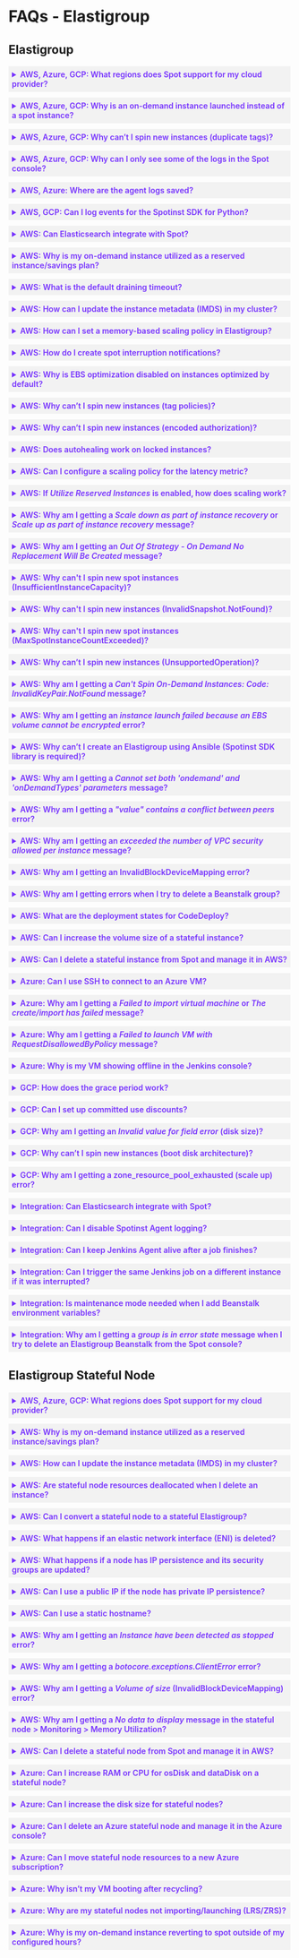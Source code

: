 # FAQs - Elastigroup

<!----------------------------------elastigroup---------------------------------->

## Elastigroup

<details style="background:#f2f2f2; padding:6px; margin:10px 0px 0px 0px">
   <summary markdown="span" style="color:#7632FE; font-weight:600" id="egreg">AWS, Azure, GCP:  What regions does Spot support for my cloud provider?</summary>

 <div style="padding-left:16px">

**AWS Regions**

us-east-1, us-east-2, us-west-1, us-west-2, ca-central-1, sa-east-1, eu-central-1, eu-west-1, eu-west-2, eu-west-3, eu-north-1, ap-south-1, me-south-1, ap-southeast-1, ap-southeast-2, ap-northeast-1, ap-northeast-2, ap-east-1, cn-north-1, cn-northwest-1, ap-northeast-3, af-south-1, eu-south-1, us-gov-east-1, us-gov-west-1, cn-north-1, cn-northwest-1.

**Azure Regions**

australia-central, australia-central-2, australia-east, australia-south-east, brazil-south, canada-central, canada-east, central-india, central-us, east-asia, east-us, east-us-2, france-central, france-south, germany-central, germany-north, germany-north-east, germany-west-central, japan-east, japan-west, korea-central, korea-south, north-central-us, north-europe, norway-east, norway-west, south-africa-north, south-africa-west, south-central-us, south-east-asia, south-india, switzerland-north, switzerland-west, uae-central, uae-north, uk-south, uk-west, west-central-us, west-europe, west-india, us-gov-arizona, us-gov-texas, us-gov-virginia, west-us, west-us-2, west-us-3.

**GCP Regions**

us-east1, us-east1, us-east1, us-east4, us-east4, us-east4, us-central1, us-central1, us-central1, us-central1, us-west1, us-west1, us-west1, europe-west4, europe-west4, europe-west4, europe-west1, europe-west1, europe-west1, europe-west3, europe-west3, europe-west3, europe-west2, europe-west2, europe-west2, asia-east1, asia-east1, asia-east1, asia-southeast1, asia-southeast1, asia-southeast1, asia-northeast1, asia-northeast1, asia-northeast1, asia-south1, asia-south1, asia-south1, australia-southeast1, australia-southeast1, australia-southeast1, southamerica-east1, southamerica-east1, southamerica-east1, asia-east2, asia-east2, asia-east2, asia-northeast2, asia-northeast2, asia-northeast2, europe-north1, europe-north1, europe-north1, europe-west6, europe-west6, europe-west6, northamerica-northeast1, northamerica-northeast1, northamerica-northeast1, us-west2, us-west2, us-west2.

</div>

 </details>


  <details style="background:#f2f2f2; padding:6px; margin:10px 0px 0px 0px">
   <summary markdown="span" style="color:#7632FE; font-weight:600" id="egodlaunched">AWS, Azure, GCP: Why is an on-demand instance launched instead of a spot instance?</summary>

  <div style="padding-left:16px">

An on-demand instance may be launched instead of a spot instance even if a spot instance is available in the markets selected in the Elastigroup.

You can set [Equal AZ Distribution](https://docs.spot.io/elastigroup/features/core-features/equal-az-instance-distribution-orientation?id=equal-az-instance-distribution-orientation) for cluster orientation in Elastigroup. Despite this, Spot may prioritize a certain availability zone to maintain equal distribution. 

An [Elastigroup may have Equal AZ Distribution](https://docs.spot.io/elastigroup/features/core-features/equal-az-instance-distribution-orientation?id=equal-az-instance-distribution-orientation) set for cluster orientation, but the system sometimes prioritizes a certain availability zone to maintain equal distribution. When no spot instances are available, an on-demand instance spins up in the relevant availability zone.

 </div>

 </details>

 <details style="background:#f2f2f2; padding:6px; margin:10px 0px 0px 0px">
   <summary markdown="span" style="color:#7632FE; font-weight:600" id="egduptags">AWS, Azure, GCP: Why can’t I spin new instances (duplicate tags)?</summary>

  <div style="padding-left:16px">

You can get this message when the group or cluster is scaling up instances:

````
Can't Spin Instances: Code: ValidationError, Message: can't spin spot due to duplicate tags error
````

This happens if you have duplicate tags configured:

* The cluster has more than one of the same custom tags.
* You created a custom tag key with spotinst—Spot automatically creates scaling tags that start with spotinst, resulting in multiple identical tags.

 </div>

 </details>

 <details style="background:#f2f2f2; padding:6px; margin:10px 0px 0px 0px">
   <summary markdown="span" style="color:#7632FE; font-weight:600" id="eglogfiles">AWS, Azure, GCP: Why can I only see some of the logs in the Spot console?</summary>

  <div style="padding-left:16px">

The log file shows up to 1,000 items at a time.

In the Spot console, try filtering on a shorter date range, a severity, or a specific resource.

You can also [export the logs to an S3 bucket](elastigroup/tools-integrations/s3logintegration).

 </div>

 </details>

  <details style="background:#f2f2f2; padding:6px; margin:10px 0px 0px 0px">
   <summary markdown="span" style="color:#7632FE; font-weight:600" id="egagentlogs">AWS, Azure: Where are the agent logs saved?</summary>

  <div style="padding-left:16px">

The Spotinst agent logs are saved:

* Linux: /var/log/spotinst/spotinst-agent.log
* Windows: C:\Spotinst

   </div>

 </details>
 
 <details style="background:#f2f2f2; padding:6px; margin:10px 0px 0px 0px">
   <summary markdown="span" style="color:#7632FE; font-weight:600" id="eglogsdkevents">AWS, GCP: Can I log events for the Spotinst SDK for Python?</summary>

  <div style="padding-left:16px">

You can get a detailed response for the [Python SDK](tools-and-provisioning/python-sdk). For example, you can include request IDs and times.

Add the log_level to your scripts: `client = session.client("elastigroup_aws", log_level="debug")`.

Change the session client from <i>elastigroup_aws</i> to [the client you need](https://github.com/spotinst/spotinst-sdk-python?tab=readme-ov-file#client-options).

 </div>

 </details>

  <details style="background:#f2f2f2; padding:6px; margin:10px 0px 0px 0px">
   <summary markdown="span" style="color:#7632FE; font-weight:600" id="egelasticsearch1">AWS: Can Elasticsearch integrate with Spot?</summary>

  <div style="padding-left:16px">

   You can stream Elastigroup logs to an AWS S3 bucket. Then, you can configure Elasticsearch and Kibana to collect logs from the S3 bucket:
   * [Ocean](/ocean/features/log-integration-with-s3)
   * [Elastigroup](https://docs.spot.io/api/#tag/Elastigroup-AWS/operation/elastigroupAwsCreate) add this code to the JSON:
     ````json
	 "logging": {
       "export": {
         "s3": {
           "id": "di-123"
         }
       }
     }
     ````

 </div>

 </details>

  <details style="background:#f2f2f2; padding:6px; margin:10px 0px 0px 0px">
   <summary markdown="span" style="color:#7632FE; font-weight:600" id="egodresp">AWS: Why is my on-demand instance utilized as a reserved instance/savings plan?</summary>

  <div style="padding-left:16px">

   When is an on-demand (OD) instance a reserved instance (RI), savings plan (SP), or full-priced on demand?
   
   When launching an on-demand instance, you cannot specifically request it to run as a reserved instance or savings plan.

AWS decides according to:

1. If the market matches a free zonal reserved instance commitment, then the instance is a reserved instance.
2. If the market matches a free regional reserved instance commitment, then the instance is a reserved instance.
3. If the market matches a free EC2 instance savings plan commitment, then the instance is a savings plan.
4. If there is any free compute service plan commitment, then the instance is a savings plan.
5. Otherwise, the instance will run as a full-price on-demand instance.

Throughout the lifetime of an instance, it can change its “price” whenever there’s any change in the commitments utilization rate. For example, if an instance is running as a full price on-demand instance, and another instance that was utilizing a compute savings plan commitment was terminated, the first instance will start utilizing this commitment if its hourly price rate has enough free space under this commitment. It might take a couple of minutes for this change to show, but since the billing is being calculated retroactively, in practice it’s starting to utilize the commitment right away.
   
 </div>

 </details>

 
 <details style="background:#f2f2f2; padding:6px; margin:10px 0px 0px 0px">
   <summary markdown="span" style="color:#7632FE; font-weight:600" id="egdraining">AWS: What is the default draining timeout?</summary>

  <div style="padding-left:16px">

Draining timeout is the time in seconds to allow the instance or node to be drained before terminating it.

The default draining for:
* Elastigroup is 120 seconds
* Ocean is 300 seconds
* ECS (Elastigroup/Ocean) is 900 seconds

 </div>

 </details>

 <details style="background:#f2f2f2; padding:6px; margin:10px 0px 0px 0px">
   <summary markdown="span" style="color:#7632FE; font-weight:600" id="egimds">AWS: How can I update the instance metadata (IMDS) in my cluster?</summary>

<div style="padding-left:16px">

Instance metadata service (IMDS) is data about your instance that you can use to configure or manage the running instance or virtual machines. IMDS comes from the cloud providers. The metadata can include instance ID, IP address, security groups, and other configuration details.
Instance metadata service version 2 (IMDSv2) addresses security concerns and vulnerabilities from IMDSv1. IMDSv2 has more security measures to protect against potential exploitation and unauthorized access to instance metadata.

**Scenario 1: Ocean and Elastigroup**

You can define metadata for autoscaling groups in AWS that gets imported when you import the groups from AWS to Spot. You can manually configure them in Spot to use IMDSv2.

1. Follow the [Ocean AWS Cluster Create](https://docs.spot.io/api/#tag/Ocean-AWS/operation/OceanAWSClusterCreate) or [Elastigroup AWS Create](https://docs.spot.io/api/#tag/Elastigroup-AWS/operation/elastigroupAwsCreate) API instructions and add this configuration for the cluster:
   ````json
   "compute": {
    "launchSpecification": {
        "instanceMetadataOptions": {
            "httpTokens": "required",
            "httpPutResponseHopLimit": 12,
            "httpEndpoint": "enabled"
          }
      }
    }
   ````

2. Apply these changes to the currently running instances so the clusters are restarted and have the new definitions:
    * [Deploy an Elastigroup](https://docs.spot.io/elastigroup/tutorials/elastigroup-actions-menu/deploy-or-roll-elastigroup?id=deploy-an-elastigroup)
    * [Roll an Ocean cluster](https://docs.spot.io/ocean/features/roll-gen)

**Scenario 2: Stateful Node**

When a stateful managed node is imported from AWS, Spot creates an image from the snapshot. When an instance is recycled, the metadata configuration is deleted and changes to IMDSv1.

You can use your own AMI and configure IMDSv2 on it. All instances launched after recycling will have IMDSv2 by default.

1. Configure IMDSv2 on your AMI:
    * If you're creating a new AMI, you can add IMDSv2 support using AWS CLI:
     ````
      aws ec2 register-image Let me know if there is anything else I can help you with.
      --name my-image \
      --root-device-name /dev/xvda \
      --block-device-mappings DeviceName=/dev/xvda,Ebs={SnapshotId=snap-0123456789example} \
      --imds-support v2.0
      ````

    * If you use an existing AMI, you can add IMDSv2 using AWS CLI:
      ````
      aws ec2 modify-image-attribute \
      --image-id ami-0123456789example \
      --imds-support v2.0
      ````

2. In the Spot console, [create a stateful node](https://docs.spot.io/managed-instance/getting-started/create-a-new-managed-instance) with the custom AMI.

 </div>

 </details>

 
 <details style="background:#f2f2f2; padding:6px; margin:10px 0px 0px 0px">
   <summary markdown="span" style="color:#7632FE; font-weight:600" id="egmemoryscalepolicy">AWS: How can I set a memory-based scaling policy in Elastigroup?</summary>

  <div style="padding-left:16px">

Scaling policies typically include CloudWatch metrics such as CPU utilization, network out, and latency.

You can configure a custom scaling policy that is based on another metric. For example, you may want to scale according to memory utilization.

1. To set a simple scaling policy, revert the Elastigroup configurations to the legacy design:

    <ol style="list-style-type: lower-alpha;">
     <li>In the Spot console, go to <b>Elastigroup</b> > <b>Groups</b>, and click on the name of an Elastigroup.</li>
     <li>Go to <b>Actions</b> > <b>Edit Configuration</b>.</li>
     <li><p>Click <b>Revert to Legacy Design</b>.</p>
     
     <p><img width=700 src="https://github.com/user-attachments/assets/edd8803d-a05b-4850-82e1-e87104006879" /></p>
     </li>

    </ol>

2. Click <b>Scaling</b> > <b>Simple Scaling Policies</b>.
3. Select <b>Up Scaling Policies</b> or <b>Down Scaling Policies</b> and click <b>Add Policy</b>.
4. Set these parameters:
    * <b>Policy Type</b>: <i>Simple scaling</i>
    * <b>Source</b>: <i>AWS CloudWatch</i>
    * <b>Auto Scale Based On</b>: <i>Other</i>
    * <b>Namespace</b>: <i>Custom</i>
    * <b>Custom Namespace</b>: <i>CWagent</i>
    * <b>Metric Name</b>: this [AWS document](https://docs.aws.amazon.com/AmazonCloudWatch/latest/monitoring/metrics-collected-by-CloudWatch-agent.html) contains the metrics you can use. These metrics are collected by the CloudWatch agent. For example, you can use <i>mem_used</i> or <i>mem_used_percent</i>.
     
     <img width=450 src="https://github.com/user-attachments/assets/430e1adc-458b-4723-ba8a-061c766daef3" >
    
5. Verify the [CloudWatch agent is installed](https://docs.aws.amazon.com/AmazonCloudWatch/latest/monitoring/install-CloudWatch-Agent-on-EC2-Instance.html).

 </div>

 </details>

  <details style="background:#f2f2f2; padding:6px; margin:10px 0px 0px 0px">
   <summary markdown="span" style="color:#7632FE; font-weight:600" id="egeventbridge">AWS: How do I create spot interruption notifications?</summary>

  <div style="padding-left:16px">

You can use AWS EventBridge to send spot interruption warnings to the Spot platform in real time. These warnings are pushed by AWS at an account level and are region-specific. You'll need to set up notifications for each account and region.

1. In your AWS console for the EventBridge page, make sure the EventBridge status is <i>Inactive</i>.
2. Reestablish the connection:
   <ol style="list-style-type: lower-alpha;">
     <li>Open your AWS console and select the region.</li>
     <li>Go to the AWS CloudFormation service.</li>
     <li>Create a stack with new resources for a specific region, or create a StackSet for multiple regions.</li>
     <li>Select create from an S3 URL and use this template URL: https://spotinst-public.s3.amazonaws.com/assets/cloudformation/templates/spot-interruption-notification-event-bridge-template.json.</li>
     <li>Click <b>Next</b>.</li>
     <li>Fill in the stack name, spot account ID, and Spot token, then click <b>Next</b>.</li>
     <li>Repeat for each active region.</li>
   </ol>

 </div>

 </details>

 
 <details style="background:#f2f2f2; padding:6px; margin:10px 0px 0px 0px">
   <summary markdown="span" style="color:#7632FE; font-weight:600" id="egebs">AWS: Why is EBS optimization disabled on instances optimized by default?</summary>

  <div style="padding-left:16px">

[Amazon EBS–optimized](https://docs.aws.amazon.com/AWSEC2/latest/UserGuide/ebs-optimized.html) instances use an optimized configuration stack and provide additional, dedicated bandwidth for Amazon EBS I/O.

Instances that are [EBS-optimized by default](https://docs.aws.amazon.com/AWSEC2/latest/UserGuide/ebs-optimized.html#current) are optimized [regardless of the parameter settings](https://github.com/hashicorp/terraform-provider-aws/issues/2667#issuecomment-352622410). There is no need to enable EBS optimization and no effect if you disable EBS optimization in AWS or in Spot.

If an instance type isn’t [EBS-optimized by default](https://docs.aws.amazon.com/AWSEC2/latest/UserGuide/ebs-optimized.html#current), you can enable optimization:

1. In the Spot console, go to the Ocean cluster or Elastigroup.
2. Click **Compute** > **launchSpecification**.
3. Set **ebsOptimized** to <i>true</i>.

   </div>

 </details>

 <details style="background:#f2f2f2; padding:6px; margin:10px 0px 0px 0px">
   <summary markdown="span" style="color:#7632FE; font-weight:600" id="egtagpol">AWS: Why can’t I spin new instances (tag policies)?</summary>

  <div style="padding-left:16px">

If you’re getting this message:

````
Can't Spin Spot Instances: Message: The tag policy does not allow the specified value for the following tag key: 'XXX'.
````

It means a tag defined in your Elastigroup or cluster doesn’t comply with AWS’s tag policy.

1. In the Spot console, go to:

   * **Elastigroup** > **Groups** > click on the Elastigroup > **Log**.
   * **Ocean** > **Cloud Clusters** > click on the cluster > **Log**.

2. Identify the problematic tag keys/values.

3. Review [AWS’s tag policies](https://docs.aws.amazon.com/organizations/latest/userguide/orgs_manage_policies_tag-policies.html) and how to [set up tag policies](https://aws.amazon.com/about-aws/whats-new/2019/11/aws-launches-tag-policies/).

4. In the Spot console, update the tag keys/values:

   * **Elastigroup** > **Groups** > click on the Elastigroup > **Actions** > **Edit Configuration** > **Compute** > **Advanced Settings**.
   * **Ocean** > **Cloud Clusters** > click on the cluster > **Actions** > **Edit Cluster** > **Compute**.

The instance will be launched when the tags in Spot clusters/groups comply with the tag policy defined in AWS.

   </div>

 </details>

 <details style="background:#f2f2f2; padding:6px; margin:10px 0px 0px 0px">
   <summary markdown="span" style="color:#7632FE; font-weight:600" id="egencodedauth">AWS: Why can’t I spin new instances (encoded authorization)?</summary>

  <div style="padding-left:16px">

You can get these messages when the group or cluster is scaling up instances:

* `Can’t Spin Instances: Message: You are not authorized to perform this operation. Encoded authorization failure message`
* `Can’t Spin On-Demand Instances: Message: You are not authorized to perform this operation. Encoded authorization failure message`

These messages could be related to [service control policies](https://docs.aws.amazon.com/organizations/latest/userguide/orgs_manage_policies_scps.html) (SCP). Keep in mind, Spot doesn’t get SCP information from AWS, so doesn’t know which instance types AWS blocks because of the SCP restrictions. As a result, Spot cannot launch a new instance of a different type.

1. You need to [identify the reason for the error](https://docs.aws.amazon.com/STS/latest/APIReference/API_DecodeAuthorizationMessage.html) in AWS.
2. In the Spot console, update the instance types:

   * [Ocean](ocean/tips-and-best-practices/manage-machine-types?id=opt-out-of-machine-types)
   * [Elastigroup](elastigroup/features/compute/preferred-instance-types)
   * [Ocean ECS cluster update API](https://docs.spot.io/api/#tag/Ocean-ECS/operation/OceanECSClusterUpdate)
   * [Elastigroup AWS update API](https://docs.spot.io/api/#tag/Elastigroup-AWS/operation/elastigroupAwsUpdate)

   </div>

 </details>

   <details style="background:#f2f2f2; padding:6px; margin:10px 0px 0px 0px">
   <summary markdown="span" style="color:#7632FE; font-weight:600" id="eglockedautohealing">AWS: Does autohealing work on locked instances?</summary>

  <div style="padding-left:16px">

You can [lock](elastigroup/features/core-features/instance-actions?id=lock-an-instance) specific instances to prevent them from being scaled down during autoscaling. Instance protection doesn’t work on unhealthy instances. The unhealthy instance handler starts a replacement as a part of the [autohealing](elastigroup/features/compute/autohealing) process, which tries to detach the instance. The detach instances command doesn’t take instance protection into account.

   </div>

 </details>
 
   <details style="background:#f2f2f2; padding:6px; margin:10px 0px 0px 0px">
   <summary markdown="span" style="color:#7632FE; font-weight:600" id="scalinglatency">AWS: Can I configure a scaling policy for the latency metric?</summary>

  <div style="padding-left:16px">

You can create a scaling policy for latency.

1. In the Elastigroup, go to the Scaling tab.
2. Under Simple Scaling Policies/Up Scaling Policies, click **Add Policy**.
3. Select these parameters:
    * **Auto Scale Based on**: <i>Other</i>
    * **Namespace**: <i>AWS/Application ELB</i>
    * **Metric Name**: <i>TargetResponseTime</i>
    * **Dimensions – Name**: <i>LoadBalancer</i>
    * **Dimensions – Value**: this is the ARN of the load balancer, for example: `loadbalancer/app/{load-balancer-name}/{xxxxxxxxxxx}`

     ![scaling-latency3](https://github.com/spotinst/help/assets/167069628/e9de15c8-6714-4f8f-a458-d2b4e182cf03)

4. Click **Next**.

 </div>

 </details>

  <details style="background:#f2f2f2; padding:6px; margin:10px 0px 0px 0px">
   <summary markdown="span" style="color:#7632FE; font-weight:600" id="egscalingRIs">AWS: If <i>Utilize Reserved Instances</i> is enabled, how does scaling work?</summary>

  <div style="padding-left:16px">

By default, Elastigroup monitors the status of your account's reservations and acts accordingly at the launch time of an on-demand instance. When an on-demand instance is scaled up, if the account has an available reservation to use in the specific market (instance type + availability zone), Elastigroup will utilize it and will use the reserved instance payment method.

If **Utilize Reserved Instances** is enabled, it automatically triggers constant attempts to revert the group's instances to on demand (reserved instance) if there are available reservations. It triggers a replacement for all instances, even spot, and uses your account's available reservations. The priority of launching instances in this group is:
1. It will see if there is an option to launch an reserved instance instance
2. If it cannot, it will launch a spot instance.
3. If a spot instance is unavailable for any reason, an on-demand instance will be launched based on the fallback to on-demand configuration.

 </div>
 
 </details>
 
   <details style="background:#f2f2f2; padding:6px; margin:10px 0px 0px 0px">
   <summary markdown="span" style="color:#7632FE; font-weight:600" id="egscale">AWS: Why am I getting a <i>Scale down as part of instance recovery</i> or <i>Scale up as part of instance recovery</i> message?</summary>

  <div style="padding-left:16px">

You can get this log message if:

* The instance is scaled down because of AWS’s capacity.
* An instance replacement was initiated because of AWS’s capacity. A new instance is launched to replace an instance that was taken back because of AWS’s capacity.
* An instance is manually terminated in AWS.

This means that there are no [spot markets](elastigroup/features/core-features/market-scoring-managing-interruptions?id=fix-strategy) available to launch spot instances. You can add more spot markets to improve availability:

* For Elastigroup, [instance types](elastigroup/features/compute/preferred-instance-types?id=preferred-instance-types) and [availability zones](elastigroup/features/compute/preferred-availability-zones).
* For Ocean, [instance types](ocean/features/vngs/attributes-and-actions-per-vng?id=preferred-instance-types-per-virtual-node-group-aws) and [availability zones](ocean/features/avail-zones-scores?id=configure-your-availability-zones-recommendations).

   </div>

 </details>
 
  <details style="background:#f2f2f2; padding:6px; margin:10px 0px 0px 0px">
   <summary markdown="span" style="color:#7632FE; font-weight:600" id="egoutofstrategy">AWS: Why am I getting an  <i>Out Of Strategy - On Demand No Replacement Will Be Created</i> message?</summary>

  <div style="padding-left:16px">

If your Elastigroup has more on-demand instances than the on-demand workload capacity, Elastigroup tries to revert to spot instances. This is called [fix strategy](elastigroup/features/core-features/market-scoring-managing-interruptions?id=fix-strategy).

When this happens, you can get this message in the Spot console logs:

````
Out Of Strategy - On Demand Above Strategy: Desired OD count: 0.0. Actual OD Count: xx. No Replacement Will Be Created Due To The Following Reason: Account Out Of Strategy procedure is currently suspended.
````

The fix strategy can be paused if:
* There are no [spot markets](elastigroup/features/core-features/market-scoring-managing-interruptions?id=fix-strategy) available to launch spot instances. You can add more [instance types](elastigroup/features/compute/preferred-instance-types?id=preferred-instance-types) and [availability zones](elastigroup/features/compute/preferred-availability-zones) to your group to improve availability.
* The spot instance vCPU quota is exceeded for your AWS account. You can [request a quota increase from AWS](https://docs.aws.amazon.com/servicequotas/latest/userguide/request-quota-increase.html).

 </div>
 
 </details>

   <details style="background:#f2f2f2; padding:6px; margin:10px 0px 0px 0px">
   <summary markdown="span" style="color:#7632FE; font-weight:600" id="egspinspotinstances">AWS: Why can't I spin new spot instances (InsufficientInstanceCapacity)?</summary>

  <div style="padding-left:16px">

This message is shown in the console logs if Ocean attempts to scale up a certain spot instance type in a particular availability zone. This happens because of a lack of capacity on the AWS side.

````
Can't Spin Spot Instances: Code: InsufficientInstanceCapacity, Message: We currently do not have sufficient m5.2xlarge capacity in the Availability Zone you requested (us-east-1a). Our system will be working on provisioning additional capacity. You can currently get m5.2xlarge capacity by not specifying an Availability Zone in your request or choosing us-east-1b, us-east-1c, us-east-1d, us-east-1f.
````

Ocean is aware of a pending pod and is spinning up an instance. Based on your current instance market, Ocean chooses the instance type in a particular availability zone and attempts to scale up. If it fails due to a lack of capacity, the error message is shown in the console logs.

You can solve this by:
* Having many instance types so Ocean can choose the best available markets.
* Having multiple availability zones to provide more availability.
* For workloads that are not resilient to disruptions, configure the [on demand label](https://docs.spot.io/ocean/features/labels-and-taints?id=spotinstionode-lifecycle) `spotinst.io/node-lifecycle`.

 </div>

 </details>

  <details style="background:#f2f2f2; padding:6px; margin:10px 0px 0px 0px">
   <summary markdown="span" style="color:#7632FE; font-weight:600" id="egcantspin">AWS: Why can't I spin new instances (InvalidSnapshot.NotFound)?</summary>

<div style="padding-left:16px">

You have scaling up instances for your Elastigroup or Ocean clusters and you get this message:

````
ERROR, Can't Spin Instances: Code: InvalidSnapshot.NotFound, Message: The snapshot 'snap-xyz' does not exist.
````

If you have a block device that is mapped to a snapshot ID of an Elastigroup or Ocean cluster and the snapshot isn't available, you will get this error. This can happen if the snapshot is deleted.

 <img width="460" alt="cant-spin-instances-invalidsnapshot1" src="https://github.com/user-attachments/assets/6b828a90-314f-44e7-8508-077e5e392cb8">


If you have another snapshot, then you can use that snapshot ID for the block device mapping. If not, you can remove the snapshot ID, and then the instance is launched using the AMI information.

* **Elastigroup**: on the Elastigroup you want to change, [open the creation wizard](https://docs.spot.io/elastigroup/features/compute/block-device-mapping) and update the snapshot ID.

  <img width="467" alt="cant-spin-instances-invalidsnapshot2" src="https://github.com/user-attachments/assets/0d90513e-a6f3-478c-9b7f-a8bc2d07a798">


* **Ocean**: on the virtual node group you want to change, update the snapshot ID.

  <img width="588" alt="cant-spin-instances-invalidsnapshot3" src="https://github.com/user-attachments/assets/2cca9a9d-6123-4ddb-99b6-afe565304964">

 </div>

 </details>

  <details style="background:#f2f2f2; padding:6px; margin:10px 0px 0px 0px">
   <summary markdown="span" style="color:#7632FE; font-weight:600" id="egmaxspot">AWS: Why can't I spin new spot instances (MaxSpotInstanceCountExceeded)?</summary>

  <div style="padding-left:16px">

   You can get this message if AWS's spot service limit is reached:
   
   ````
   Can't Spin Spot Instances:Code: MaxSpotInstanceCountExceeded, Message: Max spot instance count exceeded
````

You may also get an email from Spot: <i>Spot Proactive Monitoring | Max Spot Instance Count Exceeded</i>. This email includes instructions for opening a support request with AWS, such as the instance type and region that triggered the error.

You can read the AWS documentation on [spot instance quotas](https://docs.aws.amazon.com/AWSEC2/latest/UserGuide/using-spot-limits.html).

   
 </div>

 </details>

  <details style="background:#f2f2f2; padding:6px; margin:10px 0px 0px 0px">
   <summary markdown="span" style="color:#7632FE; font-weight:600" id="egunsupportedop">AWS: Why can’t I spin new instances (UnsupportedOperation)?</summary>

  <div style="padding-left:16px">

You can get this message when the group or cluster is scaling up instances:

````
Can't spin spot instance: Code: UnsupportedOperation, Message: The instance configuration for this AWS Marketplace product is not supported. Please see the AWS Marketplace site for more information about supported instance types, regions, and operating systems.
````

This typically happens if the group/cluster AMI product doesn’t support specific instance types in the group/cluster instance list.

1. Identify the AMI:

   * [Search AWS Marketplace for the AMI ID](https://aws.amazon.com/marketplace/search/results?ref_=nav_search_box&searchTerms=ami).
   * **Elastigroup**: in the Spot console, go to **Elastigroup** > **Groups** > select the group > **Group Information** and click **Details** > **productCodeId**.
   * **Ocean**: in the Spot console, go to **Ocean** > **Cloud Clusters** > select the cluster > **Actions** > **Edit Cluster** > **Compute** > **Instance specifications** > **View AMI details** > **productCodeId**.

2. [Troubleshoot AWS Marketplace AMIs](https://repost.aws/knowledge-center/ami-marketplace-troubleshoot). For example, check the instance types, regions, and availability zones. You can compare the instance types in AWS with the Spot console:

   * **Elastigroup**: in the Spot console, go to **Elastigroup** > **Groups** > select the group > **Compute** > **Instance types**.
   * **Ocean**: in the Spot console, go to **Ocean** > **Cloud Clusters** > select the cluster > **Actions** > **Edit Cluster** > **Compute** > **Instance types**.
   
 </div>

 </details>

   <details style="background:#f2f2f2; padding:6px; margin:10px 0px 0px 0px">
   <summary markdown="span" style="color:#7632FE; font-weight:600" id="eginvalidkeypair">AWS: Why am I getting a <i>Can't Spin On-Demand Instances: Code: InvalidKeyPair.NotFound</i> message?</summary>

  <div style="padding-left:16px">

You can get this message if the key pair is missing or not valid: `Can't Spin On-Demand Instances: Code: InvalidKeyPair.NotFound, Message: The key pair 'xxxxx' does not exist`.

Update the key pair:

1. In the Spot console, go to **Elastigroup** > **Groups**, and click on the name of an Elastigroup.
2. Click **Actions** > **Edit Configuration**.
3. In **Basic Settings**, select a **Key Pair**.

   </div>

 </details>

  <details style="background:#f2f2f2; padding:6px; margin:10px 0px 0px 0px">
   <summary markdown="span" style="color:#7632FE; font-weight:600" id="ebsvolumeerror">AWS: Why am I getting an <i>instance launch failed because an EBS volume cannot be encrypted</i> error?</summary>

<div style="padding-left:16px">

If you get this error:

````
Spot Bad Parameters: Spot Request id: Optional{instance ID}. Code: bad-parameters Message: {timestamp}: Instance launch failed because an EBS volume cannot be encrypted. If your launch specification includes an encrypted EBS volume, you must grant the AWSServiceRoleForEC2Spot service-linked role access to any custom KMS keys.
````

Then there are missing permissions in the KMS custom key. You can configure KMS keys:
* [From the same AWS account](https://docs.spot.io/elastigroup/tutorials/elastigroup-tasks/create-encryption-key?id=create-encryption-key)
* [From a different AWS account](https://docs.spot.io/elastigroup/tutorials/elastigroup-tasks/use-cross-account-kms-key-to-encrypt-ebs-volumes) (cross-account)

 </div>

 </details>

   <details style="background:#f2f2f2; padding:6px; margin:10px 0px 0px 0px">
   <summary markdown="span" style="color:#7632FE; font-weight:600" id="egansible">AWS: Why can’t I create an Elastigroup using Ansible (Spotinst SDK library is required)?</summary>

<div style="padding-left:16px">

When creating an Elastigroup with Ansible, you may get this message:

````
TASK [create elastigroup] *****************************
fatal: [localhost]: FAILED! => {"changed": false, "msg": "the Spotinst SDK library is required. (pip install spotinst_sdk2)"}
````

You can get this message even if the library is installed. This can happen if Ansible uses the default Python version, which may not include the required packages.

1. Check which version Ansible is using: `ansible localhost -a 'which python'`

2. Add [Ansible Python interpreter](https://docs.ansible.com/ansible/latest/reference_appendices/python_3_support.html#python-3-support) (ansible_python_interpreter) to the ansible.cfg file.

 </div>

 </details>
 
   <details style="background:#f2f2f2; padding:6px; margin:10px 0px 0px 0px">
   <summary markdown="span" style="color:#7632FE; font-weight:600" id="egod">AWS: Why am I getting a <i>Cannot set both 'ondemand' and 'onDemandTypes' parameters </i> message?</summary>

<div style="padding-left:16px">

You may get the `Cannot set both 'ondemand' and 'onDemandTypes' parameters` message if <i>ondemand</i> is set for a single on-demand instance and <i>onDemandTypes</i> is set for multiple instance types.

Update the parameters:

* In the Spot console:
   <ol style="list-style-type: lower-alpha;">
   <li>Go to <b>Elastigroup</b> > <b>Groups</b>.</li>
   <li>Select the Elastigroup and click <b>Actions</b> > <b>Edit Configuration</b>.</li>
   <li>Go to <b>Compute</b> > <b>Instance selection</b>.</li>
   <li>Update either <i>On-demand Types</i> or <i>Preferred Spot Types</i>.</li>
   </ol>

* In the Spot API. Set the parameter you’re not using to <i>null</i>.
* In Terraform. Set the parameter you’re not using to <i>null</i>.

 </div>

 </details>

  <details style="background:#f2f2f2; padding:6px; margin:10px 0px 0px 0px">
   <summary markdown="span" style="color:#7632FE; font-weight:600" id="egerrorpeers">AWS: Why am I getting a <i>"value" contains a conflict between peers</i> error?</summary>

  <div style="padding-left:16px">

When you import a new group to Elastigroup, you may get this error:

````
"value" contains a conflict between exclusive peers [resourceRequirements, spot]
````

This happens if the `resourceRequirements` value is <i>null</i>.

Remove the <i>resourceRequirements</i> field from the JSON file and reimport the group.

 </div>

 </details>

   <details style="background:#f2f2f2; padding:6px; margin:10px 0px 0px 0px">
   <summary markdown="span" style="color:#7632FE; font-weight:600" id="egvpnsec">AWS: Why am I getting an <i>exceeded the number of VPC security allowed per instance</i> message?</summary>

  <div style="padding-left:16px">

You may get this message when creating or importing an Elastigroup or cluster if you reach your AWS service quota limit for security groups per network interface:

````
POST https://api.spotinst.io/aws/ec2/group?accountId=act-xxxxx: 400 (request: "xxxxx") SecurityGroupLimitExceeded: You have exceeded the number of VPC security groups allowed per instance.
````

You can [request a quota increase from AWS](https://docs.aws.amazon.com/vpc/latest/userguide/amazon-vpc-limits.html).

   </div>

 </details>


 <details style="background:#f2f2f2; padding:6px; margin:10px 0px 0px 0px">
   <summary markdown="span" style="color:#7632FE; font-weight:600" id="eginvalidblockdevicemapping">AWS: Why am I getting an InvalidBlockDeviceMapping error?</summary>

<div style="padding-left:16px">

You can get this error when the group's device name (for Block Device Mapping) and the AMI's device name do not match:

````
Can't Spin Spot Instance: Code: InvalidBlockDeviceMapping, Message: The device 'xvda' is used in more than one block-device mapping
````

* AMI - "deviceName": "xvda"
* Group's configuration - "deviceName": "/dev/xvda"

Change the device name from `xvda` to `/dev/xvda` on the group's side. Go to **Actions** > **Edit Configuration** > **Review Tab** > **Switch to Json Edit format** > **Apply the changes and save**.

 </div>

 </details>

  <details style="background:#f2f2f2; padding:6px; margin:10px 0px 0px 0px">
   <summary markdown="span" style="color:#7632FE; font-weight:600" id="egdelbeanstalk">AWS: Why am I getting errors when I try to delete a Beanstalk group?</summary>

  <div style="padding-left:16px">

When you delete a Beanstalk group, make sure you deselect **Rollback beanstalk configuration**. If **Rollback beanstalk configuration** is selected, you <i>may</i> get ASG errors.

1. In the Spot console, go to **Elastigroup** > **Actions** > **Delete Group**.
2. Deselect **Rollback beanstalk configuration**.
3. Type the name of the group to confirm.
4. Click **Delete**.

   </div>

 </details>
 
  <details style="background:#f2f2f2; padding:6px; margin:10px 0px 0px 0px">
   <summary markdown="span" style="color:#7632FE; font-weight:600" id="egcodedeploy">AWS: What are the deployment states for CodeDeploy?</summary>

  <div style="padding-left:16px">

This is the list of values you can get for the items.state in the [Get CodeDeploy B/G Deployment API](https://docs.spot.io/api/#tag/Elastigroup-AWS/operation/elastigroupAwsGetCodeDeployB_GDeployment):

AWAITING_DEPLOYMENT_TO_FINISH<br>
AWAITING_INSTANCES_LAUNCH<br>
AWAITING_USER_DEPLOYMENT<br>
ERROR<br>
FINISHED<br>
FINISHED_ERROR<br>
FINISHED_STOPPED<br>
LAUNCHING_NEW_INSTANCES<br>
REMOVE_ALL_SUSPENSIONS<br>
REMOVE_NEW_INSTANCES<br>
REMOVE_OLD_INSTANCES<br>
ROLLBACK_CREATE_DEPLOYMENT<br>
ROLLBACK_REPLACE_OLD_NEW_INSTANCES<br>
ROLLBACK_START<br>
STARTING<br>
STOPPING<br>
TAG_INSTANCES_WITH_GREEN_TAG<br>
UNSTABLE_DEPLOYMENT<br>
VALIDATE_TAGS<br>
WAIT_BEFORE_TERMINATION<br>

Sample code with items.state:

````json
  "response": {
    "status": {
      "code": 200,
      "message": "OK"
    },
    "items": [
      {
        "id": "cdbg-3ccf1234",
        "groupId": "sig-87231234",
        "state": "STARTING",
        "config": {
          "timeout": 20,
          "tags": [
            {
              "tagKey": "ver",
              "tagValue": "pink"
            }
          ],
````

   </div>

 </details>

   <details style="background:#f2f2f2; padding:6px; margin:10px 0px 0px 0px">
   <summary markdown="span" style="color:#7632FE; font-weight:600" id="egsnvol">AWS: Can I increase the volume size of a stateful instance?</summary>

  <div style="padding-left:16px">

If you have a stateful Elastigroup with root or data volume persistence, you can increase the root or data volume size. Make sure the new volume is greater or equal to the existing volume size:

* In the [AWS console](https://docs.aws.amazon.com/ebs/latest/userguide/ebs-modify-volume.html), modify the volume. The new increased volume will show in the stateful instance.
* In the Spot console, configure [block device mapping](elastigroup/features/compute/block-device-mapping) to override the size of the root or data volumes (if you are using [snapshot backups](elastigroup/tutorials/elastigroup-tasks/create-a-stateful-elastigroup-from-scratch?id=select-storage-persistence-options)). Then, [recycle](managed-instance/features/replacement-process?id=recycle) the stateful instance.

   </div>

 </details>

  <details style="background:#f2f2f2; padding:6px; margin:10px 0px 0px 0px">
   <summary markdown="span" style="color:#7632FE; font-weight:600" id="egdelinstance">AWS: Can I delete a stateful instance from Spot and manage it in AWS?</summary>

  <div style="padding-left:16px">

You can remove your stateful instance from Elastigroup and manage it only in AWS:

1. In the Spot console, go to **Elastigroup** > **Groups** and select the stateful group.
2. Click **Actions** > **Edit Configuration** > **Instance Type**.
3. Go to **Advanced** and change **Spot vs On-Demand Spot Percentage** to <i>0%</i>.
4. Click **Next** > **Review** > **Update**.
5. Select the stateful group and go to the Instances tab.
6. Select the managed instance and click **Actions** > **Recycle**. This will launch an on-demand instance.
7. Once the new on-demand instance is running, select the stateful group.
8. Click **Actions** > **Edit Configuration**.
9. Go to the Review tab > **JSON** > **Edit Mode**.
10. Change all persistence options to <i>false</i> and click **Update**. For example:

     ````json
           "persistence": {
             "shouldPersistBlockDevices": false,
             "shouldPersistRootDevice": false,
             "shouldPersistPrivateIp": false
           }
     ````

11. Select the stateful group, and go to the Instance tab.
12. Select the instance, then click **Actions** > **Detach**. Make sure:

    <ol style="list-style-type: lower-alpha;">
    <li><b>Terminate Instances</b> <i>is not</i> selected.</li>
    <li><b>Decrement Group’s Capacity</b> <i>is</i> selected.</li>
    </ol>

The on-demand instance is detached from the Elastigroup and you can manage it in AWS. You can choose to delete the Elastigroup if it’s not needed.

   </div>

 </details>

  <details style="background:#f2f2f2; padding:6px; margin:10px 0px 0px 0px">
   <summary markdown="span" style="color:#7632FE; font-weight:600" id="egssh">Azure: Can I use SSH to connect to an Azure VM?</summary>

  <div style="padding-left:16px">

Yes, you can connect using SSH to a VM running:

* [Linux](https://learn.microsoft.com/en-us/azure/virtual-machines/linux-vm-connect?tabs=Linux)
* [Windows](https://learn.microsoft.com/en-us/azure/virtual-machines/windows/connect-ssh?tabs=azurecli)

   </div>

 </details>

  <details style="background:#f2f2f2; padding:6px; margin:10px 0px 0px 0px">
   <summary markdown="span" style="color:#7632FE; font-weight:600" id="egimportvm">Azure: Why am I getting a <i>Failed to import virtual machine</i> or <i>The create/import has failed</i> message?</summary>

  <div style="padding-left:16px">

  You may get one of these error messages when you're trying to import VMs to Elastigroup:

   * `Failed to import virtual machine. Could not retrieve custom image.`
   * `The create/import has failed. The storage account https://{storage-account} that was defined for the boot diagnostic preferences was not found.”`

This can happen when the image or storage account does not exist in the Azure portal. Elastigroup validates the resources configured in the VM before importing to make sure the import process will not fail.

**Failed to import virtual machine**

One of the resources checked is the image, which is taken from the VM JSON configuration file.

If you get the `Failed to import virtual machine. Could not retrieve custom image.` message, it means that Elastigroup couldn't find the custom image configured.
 
Find the name of the image in the Azure console. Go to **VM details** > **JSON view** > **imageReference**.

**The create/import has failed**

The storage account `<Service account>` that was defined for the boot diagnostic preferences was not found.

Before starting the import process, Elastigroup verifies that the service account configured exists in the subscription.

This error means that Elastigroup didn't find a valid storage account in the subscription.

Find the storage account URL in the Azure console. Go to **VM details** > **JSON view** > **diagnosticsProfile**.

 </div>

 </details>

  <details style="background:#f2f2f2; padding:6px; margin:10px 0px 0px 0px">
   <summary markdown="span" style="color:#7632FE; font-weight:600" id="egreqdisallowed">Azure: Why am I getting a <i>Failed to launch VM with RequestDisallowedByPolicy</i> message?</summary>

  <div style="padding-left:16px">

When an instance is imported or launched, you may see this message in the Spot console:

````
ERROR Failed to launch virtual machine. Azure error code : RequestDisallowedByPolicy, message : Resource xxxxx was disallowed by policy. Policy identifiers: '[{"policyAssignment":{"name":"Allowed virtual machine size SKUs","id":"/providers/Microsoft.Management/managementGroups/mgid-bcbsri-root-001/providers/Microsoft.Authorization/policyAssignments/xxxxxx"},"policyDefinition":{"name":"Allowed virtual machine size SKUs","id":"/providers/Microsoft.Authorization/policyDefinitions/xxxxx"}}]'
````

This can happen if the policy limits launching VMs, which would limit launching instances.

Check the policy definition and policy assignment included in the message. See what part of the policy is [blocking deployment](https://learn.microsoft.com/en-us/azure/azure-resource-manager/troubleshooting/error-policy-requestdisallowedbypolicy).

   </div>

 </details>

   <details style="background:#f2f2f2; padding:6px; margin:10px 0px 0px 0px">
   <summary markdown="span" style="color:#7632FE; font-weight:600" id="egjenkinsvm">Azure: Why is my VM showing offline in the Jenkins console?</summary>

  <div style="padding-left:16px">

You may have a VM showing as offline in the Jenkins console, but you can see that it’s running in the Azure console and in Spot’s Elastigroup.

You can see this message in the Jenkins console:

````
IP for agent is not available yet not attaching SSH launcher
````

This can happen if you launch agents via SSH and not JNLP, <b><i>and</i></b> you’re using private IPs configured in Elastigroup, but not in the Jenkins plugin. The Jenkins plugin then establishes a connection using a public IP.

Make sure your Jenkins plugin is set to use Private IPs.

<img width=450 src="https://github.com/user-attachments/assets/15ed0fa6-48f8-473f-9c00-784d90bccf3a">

   </div>

 </details>

   <details style="background:#f2f2f2; padding:6px; margin:10px 0px 0px 0px">
   <summary markdown="span" style="color:#7632FE; font-weight:600" id="eggrace">GCP: How does the grace period work?</summary>

  <div style="padding-left:16px">

If an Elastigroup has a [grace period](https://docs.spot.io/api/#tag/Elastigroup-GCP/operation/elastigroupGcpUpdate) of 1,000 seconds, the old instances are only detached after the full grace period of 1,000 seconds ends.

You can [decrease the grace period](https://docs.spot.io/api/#tag/Elastigroup-GCP/operation/elastigroupGcpDeploy) for faster deployment.

   </div>

 </details>
 
   <details style="background:#f2f2f2; padding:6px; margin:10px 0px 0px 0px">
   <summary markdown="span" style="color:#7632FE; font-weight:600" id="egcuds">GCP: Can I set up committed use discounts?</summary>

  <div style="padding-left:16px">
     
You can set up committed use discounts (CUDs) for clusters in Ocean and groups in Elastigroup. It cannot be used for virtual node groups.

Set up committed use discounts for:
* [Ocean](ocean/features/committed-use-discount)
* [Elastigroup](elastigroup/features/gcp/commit-use-discount)

   </div>

 </details>
 
   <details style="background:#f2f2f2; padding:6px; margin:10px 0px 0px 0px">
   <summary markdown="span" style="color:#7632FE; font-weight:600" id="eggcpdisksize">GCP: Why am I getting an <i>Invalid value for field error</i> (disk size)?</summary>

  <div style="padding-left:16px">
  You can get this message if instances aren’t starting:

````
Invalid value for field 'resource.disks[0].initializeParams.diskSizeGb': '80'. Requested disk size cannot be smaller than the image size (100 GB)
````

You need to increase the disk size for the Elastigroup:

1. Go to the Elastigroup in the Spot console and click **Actions** > **Edit Configuration** > **Compute**.
2. Update **Boot Disk** > **Disk Size** to be bigger than the configured disk size for the image.
 
 </div>

 </details>

   <details style="background:#f2f2f2; padding:6px; margin:10px 0px 0px 0px">
   <summary markdown="span" style="color:#7632FE; font-weight:600" id="egbootdisk">GCP: Why can’t I spin new instances (boot disk architecture)?</summary>

  <div style="padding-left:16px">

If Elastigroup isn’t launching a VM, you might get this log message:

````
Can’t Spin Instance: Name: sin-abcd. Code: Error, Message: Invalid resource usage: 'Requested boot disk architecture (X86_64) is not compatible with machine type architecture (ARM64).'
````

This can happen because Elastigroup doesn’t validate VM architecture for GCP. You can [troubleshoot this error](https://cloud.google.com/compute/docs/troubleshooting/troubleshooting-arm-vms#errors_when_updating_vms) in GCP.

   </div>

 </details>

   <details style="background:#f2f2f2; padding:6px; margin:10px 0px 0px 0px">
   <summary markdown="span" style="color:#7632FE; font-weight:600" id="egcaleup">GCP: Why am I getting a zone_resource_pool_exhausted (scale up) error?</summary>

  <div style="padding-left:16px">

You may get this log message when a VM is trying to scale up or launch VMs:

````
Can't Spin Instance: Name: abcde. Code: ZONE_RESOURCE_POOL_EXHAUSTED_WITH_DETAILS,
Message: The zone 123 does not have enough resources available to fulfill the request, '(resource type:compute)'.
````

This can happen if the specific VM family and size aren’t available for a certain zone at the moment. Elastigroup or Ocean will try to automatically spin up a different VM in a different zone to compensate.

   </div>

 </details>
 
   <details style="background:#f2f2f2; padding:6px; margin:10px 0px 0px 0px">
   <summary markdown="span" style="color:#7632FE; font-weight:600" id="egelasticsearch2">Integration: Can Elasticsearch integrate with Spot?</summary>

  <div style="padding-left:16px">

   You can stream Elastigroup logs to an AWS S3 bucket. Then, you can configure Elasticsearch and Kibana to collect logs from the S3 bucket:
   * [Ocean](/ocean/features/log-integration-with-s3)
   * [Elastigroup](https://docs.spot.io/api/#tag/Elastigroup-AWS/operation/elastigroupAwsCreate) add this code to the JSON:
     ````json
	 "logging": {
       "export": {
         "s3": {
           "id": "di-123"
         }
       }
     }
     ````

 </div>

 </details>

 
  <details style="background:#f2f2f2; padding:6px; margin:10px 0px 0px 0px">
   <summary markdown="span" style="color:#7632FE; font-weight:600" id="spotinstagentlogs">Integration: Can I disable Spotinst Agent logging?</summary>

  <div style="padding-left:16px">

You can run this script to stop Spotinst-Agent from sending logs to syslog:

````
sed -i 's/[Service]/[Service]\nStandardOutput=null\nStandardError=null/g' /lib/systemd/system/spotinst-agent.service
systemctl daemon-reload
systemctl restart spotinst-agent
````

 </div>

 </details>


  <details style="background:#f2f2f2; padding:6px; margin:10px 0px 0px 0px">
   <summary markdown="span" style="color:#7632FE; font-weight:600" id="keepjenkinsalive">Integration: Can I keep Jenkins Agent alive after a job finishes?</summary>

  <div style="padding-left:16px">

You can prevent an immediate termination of a specific spot instance that acted as an agent and carried out a certain Jenkins job. For example, this can be useful if you want to:

* Start additional jobs immediately after
* Optimize resource utilization
* Debug or review logs

<i>Idle minutes before termination</i> defines how long the Spot plugin should wait before terminating an idle instance.

Increase the <i>Idle minutes before termination</i> in the [Spot Jenkins plugin](tools-and-provisioning/ci-cd/jenkins).

 </div>

 </details>

   <details style="background:#f2f2f2; padding:6px; margin:10px 0px 0px 0px">
   <summary markdown="span" style="color:#7632FE; font-weight:600" id="jenkinsretrigger">Integration: Can I trigger the same Jenkins job on a different instance if it was interrupted?</summary>

  <div style="padding-left:16px">

You can [retrigger the Jenkins job automatically](tools-and-provisioning/ci-cd/jenkins) if a node is interrupted. The interrupted job parameters are transferred to the new job.

 </div>

 </details>

  <details style="background:#f2f2f2; padding:6px; margin:10px 0px 0px 0px">
   <summary markdown="span" style="color:#7632FE; font-weight:600" id="egbeanstalkvariables">Integration: Is maintenance mode needed when I add Beanstalk environment variables?</summary>

  <div style="padding-left:16px">

Beanstalk [environment variables](https://docs.aws.amazon.com/elasticbeanstalk/latest/dg/environments-cfg-softwaresettings.html) are part of the application managed on the Beanstalk side, independently from the Elastigroup. Variables are automatically picked by instances that Spotinst launches into the environment.

Add variables in the [Elastic Beanstalk console](https://docs.aws.amazon.com/elasticbeanstalk/latest/dg/environments-cfg-softwaresettings.html?icmpid=docs_elasticbeanstalk_console#environments-cfg-softwaresettings-specific). Maintenance mode is not required as this change does not affect the infrastructure.

 </div>
 
 </details>

  <details style="background:#f2f2f2; padding:6px; margin:10px 0px 0px 0px">
   <summary markdown="span" style="color:#7632FE; font-weight:600" id="egbeanstalkgrouperror">Integration: Why am I getting a <i>group is in error state</i> message when I try to delete an Elastigroup Beanstalk from the Spot console?</summary>

  <div style="padding-left:16px">

If you get this message when you try to delete an Elastigroup Beanstalk from the Spot console:

````
Group is in ERROR state and not in READY state, cannot delete it
````

You need to put the group in maintenance mode and detach the remaining instances, then you can delete the Elastigroup. 

Keep in mind, you cannot delete a Beanstalk group if:
* The attached Beanstalk group was deleted.
* One of the resources was deleted, such as a security group or Elastic Beanstalk.

If you get an error, you can force delete the group by deselecting **Rollback beanstalk configuration**.
  
If you need to attach a Beanstalk environment, you can manually [rebuild your Beanstalk environment](https://docs.aws.amazon.com/elasticbeanstalk/latest/dg/environment-management-rebuild.html).


 </div>

 </details>

<!----------------------------------elastigroup stateful node---------------------------------->

## Elastigroup Stateful Node

<details style="background:#f2f2f2; padding:6px; margin:10px 0px 0px 0px">
   <summary markdown="span" style="color:#7632FE; font-weight:600" id="egsnreg">AWS, Azure, GCP:  What regions does Spot support for my cloud provider?</summary>

 <div style="padding-left:16px">

**AWS Regions**

us-east-1, us-east-2, us-west-1, us-west-2, ca-central-1, sa-east-1, eu-central-1, eu-west-1, eu-west-2, eu-west-3, eu-north-1, ap-south-1, me-south-1, ap-southeast-1, ap-southeast-2, ap-northeast-1, ap-northeast-2, ap-east-1, cn-north-1, cn-northwest-1, ap-northeast-3, af-south-1, eu-south-1, us-gov-east-1, us-gov-west-1, cn-north-1, cn-northwest-1.

**Azure Regions**

australia-central, australia-central-2, australia-east, australia-south-east, brazil-south, canada-central, canada-east, central-india, central-us, east-asia, east-us, east-us-2, france-central, france-south, germany-central, germany-north, germany-north-east, germany-west-central, japan-east, japan-west, korea-central, korea-south, north-central-us, north-europe, norway-east, norway-west, south-africa-north, south-africa-west, south-central-us, south-east-asia, south-india, switzerland-north, switzerland-west, uae-central, uae-north, uk-south, uk-west, west-central-us, west-europe, west-india, us-gov-arizona, us-gov-texas, us-gov-virginia, west-us, west-us-2, west-us-3.

**GCP Regions**

us-east1, us-east1, us-east1, us-east4, us-east4, us-east4, us-central1, us-central1, us-central1, us-central1, us-west1, us-west1, us-west1, europe-west4, europe-west4, europe-west4, europe-west1, europe-west1, europe-west1, europe-west3, europe-west3, europe-west3, europe-west2, europe-west2, europe-west2, asia-east1, asia-east1, asia-east1, asia-southeast1, asia-southeast1, asia-southeast1, asia-northeast1, asia-northeast1, asia-northeast1, asia-south1, asia-south1, asia-south1, australia-southeast1, australia-southeast1, australia-southeast1, southamerica-east1, southamerica-east1, southamerica-east1, asia-east2, asia-east2, asia-east2, asia-northeast2, asia-northeast2, asia-northeast2, europe-north1, europe-north1, europe-north1, europe-west6, europe-west6, europe-west6, northamerica-northeast1, northamerica-northeast1, northamerica-northeast1, us-west2, us-west2, us-west2.

</div>

 </details>

  <details style="background:#f2f2f2; padding:6px; margin:10px 0px 0px 0px">
   <summary markdown="span" style="color:#7632FE; font-weight:600" id="snodresp">AWS: Why is my on-demand instance utilized as a reserved instance/savings plan?</summary>

  <div style="padding-left:16px">

   When is an on-demand (OD) instance a reserved instance (RI), savings plan (SP), or full-priced on demand?
   
   When launching an on-demand instance, you cannot specifically request it to run as a reserved instance or savings plan.

AWS decides according to:

1. If the market matches a free zonal reserved instance commitment, then the instance is a reserved instance.
2. If the market matches a free regional reserved instance commitment, then the instance is a reserved instance.
3. If the market matches a free EC2 instance savings plan commitment, then the instance is a savings plan.
4. If there is any free compute service plan commitment, then the instance is a savings plan.
5. Otherwise, the instance will run as a full-price on-demand instance.

Throughout the lifetime of an instance, it can change its “price” whenever there’s any change in the commitments utilization rate. For example, if an instance is running as a full price on-demand instance, and another instance that was utilizing a compute savings plan commitment was terminated, the first instance will start utilizing this commitment if its hourly price rate has enough free space under this commitment. It might take a couple of minutes for this change to show, but since the billing is being calculated retroactively, in practice it’s starting to utilize the commitment right away.
   
 </div>

 </details>
 
 <details style="background:#f2f2f2; padding:6px; margin:10px 0px 0px 0px">
   <summary markdown="span" style="color:#7632FE; font-weight:600" id="egsnimds">AWS: How can I update the instance metadata (IMDS) in my cluster?</summary>

<div style="padding-left:16px">

Instance metadata service (IMDS) is data about your instance that you can use to configure or manage the running instance or virtual machines. IMDS comes from the cloud providers. The metadata can include instance ID, IP address, security groups, and other configuration details.
Instance metadata service version 2 (IMDSv2) addresses security concerns and vulnerabilities from IMDSv1. IMDSv2 has more security measures to protect against potential exploitation and unauthorized access to instance metadata.

**Scenario 1: Ocean and Elastigroup**

You can define metadata for autoscaling groups in AWS that gets imported when you import the groups from AWS to Spot. You can manually configure them in Spot to use IMDSv2.

1. Follow the [Ocean AWS Cluster Create](https://docs.spot.io/api/#tag/Ocean-AWS/operation/OceanAWSClusterCreate) or [Elastigroup AWS Create](https://docs.spot.io/api/#tag/Elastigroup-AWS/operation/elastigroupAwsCreate) API instructions and add this configuration for the cluster:
   ````json
   "compute": {
    "launchSpecification": {
        "instanceMetadataOptions": {
            "httpTokens": "required",
            "httpPutResponseHopLimit": 12,
            "httpEndpoint": "enabled"
          }
      }
    }
   ````

2. Apply these changes to the currently running instances so the clusters are restarted and have the new definitions:
    * [Deploy an Elastigroup](https://docs.spot.io/elastigroup/tutorials/elastigroup-actions-menu/deploy-or-roll-elastigroup?id=deploy-an-elastigroup)
    * [Roll an Ocean cluster](https://docs.spot.io/ocean/features/roll-gen)

**Scenario 2: Stateful Node**

When a stateful managed node is imported from AWS, Spot creates an image from the snapshot. When an instance is recycled, the metadata configuration is deleted and changes to IMDSv1.

You can use your own AMI and configure IMDSv2 on it. All instances launched after recycling will have IMDSv2 by default.

1. Configure IMDSv2 on your AMI:
    * If you're creating a new AMI, you can add IMDSv2 support using AWS CLI:
     ````
      aws ec2 register-image Let me know if there is anything else I can help you with.
      --name my-image \
      --root-device-name /dev/xvda \
      --block-device-mappings DeviceName=/dev/xvda,Ebs={SnapshotId=snap-0123456789example} \
      --imds-support v2.0
     ````

    * If you use an existing AMI, you can add IMDSv2 using AWS CLI:
      ````
      aws ec2 modify-image-attribute \
      --image-id ami-0123456789example \
      --imds-support v2.0
   ````

3. In the Spot console, [create a stateful node](https://docs.spot.io/managed-instance/getting-started/create-a-new-managed-instance) with the custom AMI.
   
 </div>

 </details>

  <details style="background:#f2f2f2; padding:6px; margin:10px 0px 0px 0px">
   <summary markdown="span" style="color:#7632FE; font-weight:600" id="ssn-delete">AWS: Are stateful node resources deallocated when I delete an instance?</summary>

  <div style="padding-left:16px">

   <p>When you delete a stateful node, you can choose what gets deallocated using:</p>

   * [The Spot console](managed-instance/features/data-volume-persistence?id=deallocated)

   * [Terraform](https://registry.terraform.io/providers/spotinst/spotinst/latest/docs/resources/stateful_node_aws#delete)

 </div>

 </details>

   <details style="background:#f2f2f2; padding:6px; margin:10px 0px 0px 0px">
   <summary markdown="span" style="color:#7632FE; font-weight:600" id="ssnconvert">AWS: Can I convert a stateful node to a stateful Elastigroup?</summary>

  <div style="padding-left:16px">

   You can reimport the stateful instance to Elastigroup:

   1. In the Spot console, go to **Elastigroup** > **Stateful Nodes**, select the stateful node, and click **Actions** > **Edit Configuration**.
   2. Go to **Review** > **JSON** and select **Edit Mode**.
   3. Change <b>lifeCycle</b> to <i>on_demand</i> and click **Update**. For example:

       ````json
	   "strategy": {
          "lifeCycle": "on_demand”,
       ````

   4. [Recycle](managed-instance/features/replacement-process) the stateful node to launch an on-demand instance.
   5. Wait until the new on-demand instance is running and healthy in the Spot console.
   6. When you [delete](managed-instance/features/managed-instance-actions?id=delete) the stateful node, select **Terminate VM** <i>no</i>.
   7. Make sure the stateful node <i>is not</i> running in the Spot console.
   8. In the AWS console, make sure the stateful node instance <i>is</i> running.
   9. In the Spot console, [import a stateful node](managed-instance/getting-started/join-an-existing-managed-instance).

 </div>

 </details>

 <details style="background:#f2f2f2; padding:6px; margin:10px 0px 0px 0px">
   <summary markdown="span" style="color:#7632FE; font-weight:600" id="ssn-deletedeni">AWS: What happens if an elastic network interface (ENI) is deleted?</summary>

  <div style="padding-left:16px">

When an elastic network interface (ENI) is deleted, the stateful node tries to create a new ENI. If the stateful node can’t create a new ENI for the specific free IP, you will get a message that the ENI doesn’t exist. Elastigroup rolls back the node to a paused state.

When the IP is in use, the node is rolled back. You can see more information in the Spot console. Go to **Elastigroup** > **Stateful Nodes** and select the node. In the node:

* You can see a message with the details.
* On the Log tab, you can see an entry with the details.

 </div>

 </details>

  <details style="background:#f2f2f2; padding:6px; margin:10px 0px 0px 0px">
   <summary markdown="span" style="color:#7632FE; font-weight:600" id="ssn-ippersist">AWS: What happens if a node has IP persistence and its security groups are updated?</summary>

  <div style="padding-left:16px">

If a stateful node has [IP persistence](managed-instance/features/network-persistence), the persistent elastic network interface (ENI) is set with the node’s current security groups. When the node resumes:

* If the ENI has security groups that aren’t in the node, the security nodes are removed from the ENI.
* If the group has security groups that aren’t in the ENI, the security nodes are added to the ENI.

 </div>

 </details>
 

  <details style="background:#f2f2f2; padding:6px; margin:10px 0px 0px 0px">
   <summary markdown="span" style="color:#7632FE; font-weight:600" id="ssn-publicip">AWS: Can I use a public IP if the node has private IP persistence?</summary>

  <div style="padding-left:16px">

   Depending on your setup, you can assign a public IP:

   * If the instance has [Elastic IP](managed-instance/features/network-persistence?id=public-ip-persistence), you can assign a public IP after it is launched.
  
   * You can assign a public IP before launching an instance, or set up the subnet for [automatically assigning public IPs](https://docs.aws.amazon.com/vpc/latest/userguide/vpc-ip-addressing.html#vpc-public-ipv4-addresses) when launching a new instance.

   * If the instance has private IP persistence, you need to:
   
      <ol style="list-style-type: lower-alpha;">
      <li>In the AWS console, enable <a href="https://docs.aws.amazon.com/vpc/latest/userguide/subnet-public-ip.html">auto-assign IPv4</a>.</li>
      <li>In the Spot console, <a href="https://docs.spot.io/managed-instance/features/managed-instance-actions?id=pause">pause</a> the stateful node.</li>
      <li>Edit the stateful node > <b>Advanced</b> > <b>Public IP Assignment</b> and select <i>According to subnet default</i> or <i>Associate public IP</i>.</li>
      <li>In the AWS console, <a href="https://docs.aws.amazon.com/AWSEC2/latest/UserGuide/delete_eni.html">delete the ENI</a>.</li>
      <li>In the Spot console, <a href="https://docs.spot.io/managed-instance/features/managed-instance-actions?id=resume">resume</a> the stateful node. This will create a new ENI with the private IP from the IP pool and assign it with a public IP according to the subnet settings.</li>
     </ol>

 </div>

 </details>
 
  <details style="background:#f2f2f2; padding:6px; margin:10px 0px 0px 0px">
   <summary markdown="span" style="color:#7632FE; font-weight:600" id="ssn-statichostname">AWS: Can I use a static hostname?</summary>

  <div style="padding-left:16px">

Normally, AWS automatically sets the hostname when the instance is launched. It’s based on the instance’s private IPv4 address.

You can set a custom hostname that will continue to be used during the recycle process:

1. Edit the hosts file and change the name permanently: `sudo gedit /etc/hostname /etc/hosts`
2. Update the CUSTOM_HOSTNAME:

    ````
    #!/bin/bash
     CUSTOM_HOSTNAME="my-custom-hostname"
     echo "preserve_hostname: true" > /etc/cloud/cloud.cfg.d/99_persist_hostname.cfg
     echo "$CUSTOM_HOSTNAME" > /etc/hostname
     sed -i "s/^127\.0\.0\.1.*/127.0.0.1 localhost $CUSTOM_HOSTNAME/" /etc/hosts
     hostnamectl set-hostname "$CUSTOM_HOSTNAME"
    ````

If you want to use the instance IPv4 address that the node was originally launched with:

1. In the metadata file, get the instance IP: `curl -s http://169.254.169.254/latest/meta-data/local-ipv4`
2. Make sure <b>Persist Private IP</b> is configured. The custom hostname should also persist during replacement because the hostname is connected to the persistent IP.

    <ol style="list-style-type: lower-alpha;">
    <li>Go to the stateful node in the Spot console and click <b>Actions</b> > <b>Edit Configuration</b>.</li>
    <li>Click <b>Persistent Resources</b> > <b>Network</b>.</li>
    <li>Select <b>Persist Private IP</b> and enter the IP address.</li>
    </ol>

3. In the user data, update the script:

    <ol style="list-style-type: lower-alpha;">
    <li>Go to the stateful node in the Spot console and click <b>Actions</b> > <b>Edit Configuration</b> > <b>Initialization and Termination</b>.</li>
    <li><p>Add this script to <b>User Data</b>:</p>

      ````
	    #!/bin/bash
       PRIVATE_IP=$(curl -s http://169.254.169.254/latest/meta-data/local-ipv4)
       AWS_HOSTNAME="ip-$(echo $PRIVATE_IP | tr '.' '-')"
       echo "preserve_hostname: true" > /etc/cloud/cloud.cfg.d/99_persist_hostname.cfg
       echo "$AWS_HOSTNAME" > /etc/hostname
       sed -i "s/^127\.0\.0\.1.*/127.0.0.1 localhost ${AWS_HOSTNAME}/" /etc/hosts
       hostnamectl set-hostname "$AWS_HOSTNAME"
    ````
    </li>
   </ol>

You can also persist the hostname for [RHEL 7, 8, and 9, and CentOS 7, 8, and 9](https://repost.aws/knowledge-center/linux-static-hostname-rhel7-centos7).

 </div>

 </details>
 
  <details style="background:#f2f2f2; padding:6px; margin:10px 0px 0px 0px">
   <summary markdown="span" style="color:#7632FE; font-weight:600" id="egsn-stopped">AWS: Why am I getting an <i>Instance have been detected as stopped</i> error?</summary>

  <div style="padding-left:16px">

   You can see this error in the log:
   
   ````
   WARN, Instance: [i-01234567890abcdefg] have been detected as Stopped.
````

   It's possible to [stop an instance in AWS](https://docs.aws.amazon.com/AWSEC2/latest/UserGuide/Stop_Start.html), but Spot doesn't support the Stop action. This causes out-of-sync issues.

   Restart the instance in AWS, then the Elastigroup will sync again. Use [Pause/Resume](/managed-instance/features/managed-instance-actions?id=stateful-node-actions) instead of Stop.
   
 </div>

 </details>

   <details style="background:#f2f2f2; padding:6px; margin:10px 0px 0px 0px">
   <summary markdown="span" style="color:#7632FE; font-weight:600" id="egsn-stopped2">AWS: Why am I getting a <i>botocore.exceptions.ClientError</i> error?</summary>

  <div style="padding-left:16px">

   You may get this error:
   
   ````
   botocore.exceptions.ClientError: An error occurred (UnsupportedOperation) when calling the StopInstances operation: You can't stop the Spot Instance {Instance-ID} because it is associated with a one-time Spot Instance request. You can only stop Spot Instances associated with persistent Spot Instance requests.
````

   It's possible to [stop an instance in AWS](https://docs.aws.amazon.com/AWSEC2/latest/UserGuide/Stop_Start.html), but Spot doesn't support the Stop action.
   
 </div>

 </details>

   <details style="background:#f2f2f2; padding:6px; margin:10px 0px 0px 0px">
   <summary markdown="span" style="color:#7632FE; font-weight:600" id="ssn-bdm">AWS: Why am I getting a <i>Volume of size</i> (InvalidBlockDeviceMapping) error?</summary>

  <div style="padding-left:16px">

You get this message:

````
ERROR, Can't Spin Spot Instances: Code: InvalidBlockDeviceMapping, Message: Volume of size xx GB is smaller than snapshot 'snap-xxx', expect size >= xx GB"
````

If the current volume size is updated, it can cause a mismatch between the volume size and the AMI snapshot size.

Update the block device mapping configuration and increase the volume size to match the AMI snapshot size:

1. In the stateful node, go to **Actions** > **Edit Configuration** > **Review** > **JSON** > **Edit Mode**.
2. Update the group configuration and click **Update**.

   ````json
           "blockDeviceMappings": [
                {
                    "deviceName": "/dev/sda1",
                    "ebs": {
                        "deleteOnTermination": false,
                        "volumeSize": 1500,
                        "volumeType": "GP2"
                    }
                }
            ]
   ````

3. Start a [resume action](managed-instance/features/managed-instance-actions?id=resume).

 </div>

 </details>

   <details style="background:#f2f2f2; padding:6px; margin:10px 0px 0px 0px">
   <summary markdown="span" style="color:#7632FE; font-weight:600" id="ssn-memutil">AWS: Why am I getting a <i>No data to display</i> message in the stateful node > Monitoring > Memory Utilization?</summary>

  <div style="padding-left:16px">

Memory utilization graphs require the [CloudWatch agent](https://docs.aws.amazon.com/AmazonCloudWatch/latest/monitoring/Install-CloudWatch-Agent.html). If you don’t have CloudWatch set up, you’ll get a message in the Spot console when you try to view the memory utilization for a stateful node.

You can set up [CloudWatch agent](https://docs.aws.amazon.com/AmazonCloudWatch/latest/monitoring/Install-CloudWatch-Agent.html) and then [create](managed-instance/getting-started/create-a-new-managed-instance) or [import](managed-instance/getting-started/join-an-existing-managed-instance) a stateful node.

 </div>

 </details>

  <details style="background:#f2f2f2; padding:6px; margin:10px 0px 0px 0px">
   <summary markdown="span" style="color:#7632FE; font-weight:600" id="egssndelinstance">AWS: Can I delete a stateful node from Spot and manage it in AWS?</summary>

  <div style="padding-left:16px">

You can remove your stateful instance from Elastigroup and manage it only in AWS:

1. In the Spot console, go to **Elastigroup** > **Stateful Nodes** and select the stateful node.
2. Click **Actions** > **Edit Configuration** > **Review** > **JSON** > **Edit Mode**.
3. Change **lifeCycle** to <i>on_demand</i> and click **Update**. For example:
   
     ````json
           "strategy": {
            "lifeCycle": "on_demand",
     ````

4. Select the stateful node and click **Actions** > **Recycle**. This will launch an on-demand node.
5. Once the new on-demand instance is running, select the stateful node.
6. Click **Actions** > **Edit Configuration**.
7. Go to the Review tab > **JSON** > **Edit Mode**.
8. Use the API to delete the stateful node. Make sure to change **shouldTerminateInstance** to <i>false</i> if you want to keep the instance.
   >**Note**: If you don’t select false, the instance will be terminated, and the node will be deleted.

   </div>

 </details>

 <details style="background:#f2f2f2; padding:6px; margin:10px 0px 0px 0px">
   <summary markdown="span" style="color:#7632FE; font-weight:600" id="increaseramcpu">Azure: Can I increase RAM or CPU for osDisk and dataDisk on a stateful node?</summary>

  <div style="padding-left:16px">

Yes, you can update the RAM and CPU for an osDisk and dataDisk on a stateful node:

**CPU**

You can change the osDisk size and dataDisk size used to launch VMs with this API call: https://docs.spot.io/api/#tag/Elastigroup-Azure-Stateful/operation/azureStatefulNodeUpdate.

![update-osdisk-datadisk1](https://github.com/spotinst/help/assets/167069628/a5b8fdd9-7e62-460c-bdf3-d77d0f47df4c)

You can also [update the osDisk and dataDisk size](https://docs.spot.io/managed-instance/azure/features/persist-os-data-disks) in the stateful node’s JSON. Go to **Edit Node** > **Review** > **JSON**.

**RAM size**

You can only update the RAM size in the Azure portal or change the VM sizes in your configuration to have a higher RAM:
* https://azure.microsoft.com/en-us/pricing/details/virtual-machines/series/
* https://learn.microsoft.com/en-us/answers/questions/679311/azure-vm-increase-decrease-ram-dinamically

 </div>

 </details>

 <details style="background:#f2f2f2; padding:6px; margin:10px 0px 0px 0px">
   <summary markdown="span" style="color:#7632FE; font-weight:600" id="increasedisk">Azure: Can I increase the disk size for stateful nodes?</summary>

  <div style="padding-left:16px">

Yes, you can increase the disk size for stateful nodes.

* If you have reattach persistance for OS disk:
   1. [Pause the stateful node](https://docs.spot.io/managed-instance/features/managed-instance-actions?id=pause) in the Spot console.
   2. Once the stateful node is paused, open the Azure Portal and click **Disks**.
   3. Click **Custom Disk Size**, update the disk size, and save the changes.
   4. [Change the Performance Tier](https://learn.microsoft.com/en-us/azure/virtual-machines/disks-performance-tiers-portal#change-performance-tier).
   5. Resume the stateful node in the Spot console.

* If you have on-launch OS disk persistance:

   1. In the Azure portal, [take a snapshot of the OS disk](https://learn.microsoft.com/en-us/azure/virtual-machines/snapshot-copy-managed-disk) running the stateful node (VM).
   2. [Create a new disk](https://learn.microsoft.com/en-us/azure/virtual-machines/snapshot-copy-managed-disk#next-steps) from the snapshot and change the disk size.
   3. You might also need to [change the performance tier](https://learn.microsoft.com/en-us/azure/virtual-machines/disks-performance-tiers-portal#change-the-performance-tier-of-an-existing-disk).
   4. In the Spot console, [pause the stateful node](managed-instance/features/managed-instance-actions?id=pause).
   5. Go to **Actions** > **Swap OS Disk**.
   6. Select the **Resource Group** and **New Disk Name**, and click **Update & Resume**.

 </div>

 </details>

 <details style="background:#f2f2f2; padding:6px; margin:10px 0px 0px 0px">
   <summary markdown="span" style="color:#7632FE; font-weight:600" id="azurestatefulnode">Azure: Can I delete an Azure stateful node and manage it in the Azure console?</summary>

  <div style="padding-left:16px">

   1. Go to the stateful node in the Spot console and click <b>Actions</b> > <b>Edit Configuration</b>.

   2. Go to <b>Review</b>, switch to <b>JSON review</b>, and select <b>Edit Mode</b>.

   3. Change `revertToSpot` to <i>never</i>:

      ````json
      {
       "statefulNode": {
         "name": "Spot Stateful Node",
         "region": "westus2",
         "resourceGroupName": "spotResourceGroup",
         "description": "This is my example stateful node",
         "strategy": {
           "fallbackToOd": true,
           "drainingTimeout": 120,
           "preferredLifecycle": "od",
           "revertToSpot": "never",
           "optimizationWindows": null,
      ````

   4. Add the `"preferredLifecycle": "od",` parameter:
   
      ````json
      {
       "statefulNode": {
         "name": "Spot Stateful Node",
         "region": "westus2",
         "resourceGroupName": "spotResourceGroup",
         "description": "This is my example stateful node",
         "strategy": {
           "fallbackToOd": true,
           "drainingTimeout": 120,
           "preferredLifecycle": "od",
           "revertToSpot": "never",
           "optimizationWindows": null,
      ````

   5. [Recycle the stateful node](https://docs.spot.io/managed-instance/azure/features/actions).
   6. Make sure the stateful node is not running on the Spot VM.
   7. Go to <b>Edit Node</b> and delete the node.

      <img width="275" alt="delete-azure-stateful1" src="https://github.com/spotinst/help/assets/167069628/2c4635fe-6ce2-40c3-aded-7170c4a93f1f">
   
   8. In the Delete Stateful Node window, make sure to deselect all the options because you need the VM to run on the Azure side.
   9. Verify that the VM with the resources is running in Azure.

 </div>

 </details>

  <details style="background:#f2f2f2; padding:6px; margin:10px 0px 0px 0px">
   <summary markdown="span" style="color:#7632FE; font-weight:600" id="ssnchangesub">Azure: Can I move stateful node resources to a new Azure subscription?</summary>

  <div style="padding-left:16px">

   You can change your existing subscription and move the resources to a new Azure subscription:

   1. Deallocate the running VMs:

       <ol style="list-style-type: lower-alpha;">
      <li>Go to the stateful node in the Spot console and click <b>Actions</b> > <b>Edit Configuration</b>.</li>
      <li>Go to <b>Review</b>, switch to <b>JSON review</b>, and select <b>Edit Mode</b>.</li>
      <li><p>Change `revertToSpot` to <i>never</i>:</p>
        
         <pre><code>
      {
       "statefulNode": {
         "name": "Spot Stateful Node",
         "region": "westus2",
         "resourceGroupName": "spotResourceGroup",
         "description": "This is my example stateful node",
         "strategy": {
           "fallbackToOd": true,
           "drainingTimeout": 120,
           "preferredLifecycle": "od",
           "revertToSpot": "never",
           "optimizationWindows": null,
	  </code></pre>
      </li>
      <li><p>Add the `"preferredLifecycle": "od",` parameter:</p>
        
         <pre><code>
      {
       "statefulNode": {
         "name": "Spot Stateful Node",
         "region": "westus2",
         "resourceGroupName": "spotResourceGroup",
         "description": "This is my example stateful node",
         "strategy": {
           "fallbackToOd": true,
           "drainingTimeout": 120,
           "preferredLifecycle": "od",
           "revertToSpot": "never",
           "optimizationWindows": null,
         </code></pre>
	 
      </li>
      <li><a href="https://docs.spot.io/managed-instance/azure/features/actions">Recycle the stateful node</a>.</li>
      <li>Make sure the stateful node is not running on the Spot VM.</li>
      <li><p>Go to <b>Edit Node</b> and delete the node.</p>
         <img width="275" alt="delete-azure-stateful1" src="https://github.com/spotinst/help/assets/167069628/2c4635fe-6ce2-40c3-aded-7170c4a93f1f">
      </li>
      <li>In the Delete Stateful Node window, make sure to deselect all the options because you need the VM to run on the Azure side.</li>
      <li>Verify that the VM with the resources is running in Azure.</li>
       </ol>
   2. [Move the Azure resources to a different subscription](https://learn.microsoft.com/en-us/azure/azure-resource-manager/management/move-resource-group-and-subscription).
   3. [Connect your Azure subscription](connect-your-cloud-provider/first-account/?id=connect-azure).
   4. [Import a stateful VM](managed-instance/azure/getting-started/import-stateful-node).

 </div>

 </details>

 <details style="background:#f2f2f2; padding:6px; margin:10px 0px 0px 0px">
   <summary markdown="span" style="color:#7632FE; font-weight:600" id="ssnnotboot">Azure: Why isn’t my VM booting after recycling?</summary>

 <div style="padding-left:16px">

If the VM agent isn’t ready after recycling, it could be because the VM device name changed.

If you’re using a Linux storage device driver with several devices, the driver assigns major and minor numbers from the availability range to the device.

You should [troubleshoot Linux VM device name changes](https://learn.microsoft.com/en-us/troubleshoot/azure/virtual-machines/linux/troubleshoot-device-names-problems). For example, you can use device names that persist when rebooting:

* Filesystem label
* UUID
* Derived device path

 </div>

 </details>

 <details style="background:#f2f2f2; padding:6px; margin:10px 0px 0px 0px">
   <summary markdown="span" style="color:#7632FE; font-weight:600" id="ssnlrs">Azure: Why are my stateful nodes not importing/launching (LRS/ZRS)?</summary>

 <div style="padding-left:16px">

If your stateful nodes aren’t importing or launching, check the disk type and zone. If your disk type (storageAccountType) is:

* [Locally redundant storage](https://learn.microsoft.com/en-us/azure/storage/common/storage-redundancy#locally-redundant-storage) (standard_LRS or premium_LRS), you must have a **zone** defined (it can’t be <i>null</i>).
* [Zone redundant storage for managed disks](https://learn.microsoft.com/en-us/azure/storage/common/storage-redundancy#zone-redundant-storage) (standard_ZRS or premium_ZRS), the **zone** can be  <i>null</i>.

If you want to use a regional disk (**zone** = <i>null</i>), you need to use ZRS disks.

 </div>

 </details>


  <details style="background:#f2f2f2; padding:6px; margin:10px 0px 0px 0px">
   <summary markdown="span" style="color:#7632FE; font-weight:600" id="ssnrevert">Azure: Why is my on-demand instance reverting to spot outside of my configured hours?</summary>

 <div style="padding-left:16px">

Let’s say you want your on-demand instances to revert to spot instances daily, Monday through Friday, between 9 AM and 8 PM. You need to set your [optimization hours](managed-instance/azure/getting-started/create-stateful-node?id=availability-settings) for each day between those hours. For example:

1. In the Spot console, go to **Elastigroup** > **Stateful Nodes** and select the node.
2. Click **Actions** > **Edit Configuration**.
3. Go to **Compute** > **Availability Settings**.
4. In **Continuous Optimization** > **Custom**, you need to set the timeframe for each day. For example, if you want your on-demand instances to revert to spot instances daily, Monday through Friday, between 9 AM and 8 PM, you need to select:

   * **From**: <i>Monday</i>, **start time**: <i>09:00</i>, **to**: <i>Monday</i>, **end time**: <i>20:00</i>.
   * **From**: <i>Tuesday</i>, **start time**: <i>09:00</i>, **to**: <i>Tuesday</i>, **end time**: <i>20:00</i>.
   * **From**: <i>Wednesday</i>, **start time**: <i>9:00</i>, **to**: <i>Wednesday</i>, **end time**: <i>20:00</i>.
   * **From**: <i>Thursday</i>, **start tim**e: <i>09:00</i>, **to**: <i>Thursday</i>, **end time**: <i>20:00</i>.
   * **From**: <i>Friday</i>, **start time**: <i>09:00</i>, **to**: <i>Friday</i>, **end time**: <i>20:00</i>.

   Keep in mind, if you select **From**: <i>Monday</i>, **start time**: <i>09:00</i>, **to**: <i>Friday</i>, **end time**: <i>20:00</i>, it will set <i>the entire time</i> between Monday at 9 AM all the way through Friday at 8 PM, <i>not daily</i> between 9 AM and 8 PM. This means that your on-demand instances can revert to spot instances past 8 PM on Mondays, Tuesdays, Wednesdays, and Thursdays.

 </div>

 </details>
